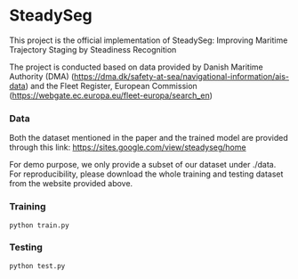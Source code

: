 # SteadySeg
This project is the official implementation of SteadySeg: Improving Maritime Trajectory Staging by Steadiness Recognition

The project is conducted based on data provided by Danish Maritime Authority (DMA) (https://dma.dk/safety-at-sea/navigational-information/ais-data) and the Fleet Register, European Commission (https://webgate.ec.europa.eu/fleet-europa/search_en)

### Data
Both the dataset mentioned in the paper and the trained model are provided through this link: https://sites.google.com/view/steadyseg/home

For demo purpose, we only provide a subset of our dataset under ./data. For reproducibility, please download the whole training and testing dataset from the website provided above.

### Training
````
python train.py
````

### Testing
````
python test.py
````

